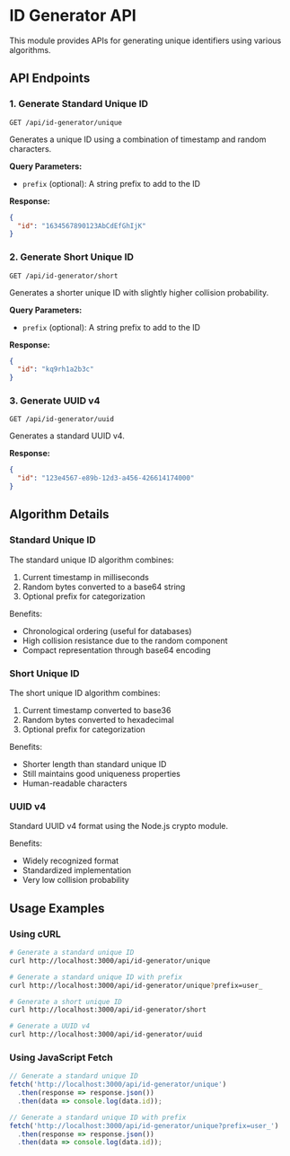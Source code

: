 # ID Generator API

This module provides APIs for generating unique identifiers using various algorithms.

## API Endpoints

### 1. Generate Standard Unique ID

```
GET /api/id-generator/unique
```

Generates a unique ID using a combination of timestamp and random characters.

**Query Parameters:**
- `prefix` (optional): A string prefix to add to the ID

**Response:**
```json
{
  "id": "1634567890123AbCdEfGhIjK"
}
```

### 2. Generate Short Unique ID

```
GET /api/id-generator/short
```

Generates a shorter unique ID with slightly higher collision probability.

**Query Parameters:**
- `prefix` (optional): A string prefix to add to the ID

**Response:**
```json
{
  "id": "kq9rh1a2b3c"
}
```

### 3. Generate UUID v4

```
GET /api/id-generator/uuid
```

Generates a standard UUID v4.

**Response:**
```json
{
  "id": "123e4567-e89b-12d3-a456-426614174000"
}
```

## Algorithm Details

### Standard Unique ID

The standard unique ID algorithm combines:
1. Current timestamp in milliseconds
2. Random bytes converted to a base64 string
3. Optional prefix for categorization

Benefits:
- Chronological ordering (useful for databases)
- High collision resistance due to the random component
- Compact representation through base64 encoding

### Short Unique ID

The short unique ID algorithm combines:
1. Current timestamp converted to base36
2. Random bytes converted to hexadecimal
3. Optional prefix for categorization

Benefits:
- Shorter length than standard unique ID
- Still maintains good uniqueness properties
- Human-readable characters

### UUID v4

Standard UUID v4 format using the Node.js crypto module.

Benefits:
- Widely recognized format
- Standardized implementation
- Very low collision probability

## Usage Examples

### Using cURL

```bash
# Generate a standard unique ID
curl http://localhost:3000/api/id-generator/unique

# Generate a standard unique ID with prefix
curl http://localhost:3000/api/id-generator/unique?prefix=user_

# Generate a short unique ID
curl http://localhost:3000/api/id-generator/short

# Generate a UUID v4
curl http://localhost:3000/api/id-generator/uuid
```

### Using JavaScript Fetch

```javascript
// Generate a standard unique ID
fetch('http://localhost:3000/api/id-generator/unique')
  .then(response => response.json())
  .then(data => console.log(data.id));

// Generate a standard unique ID with prefix
fetch('http://localhost:3000/api/id-generator/unique?prefix=user_')
  .then(response => response.json())
  .then(data => console.log(data.id));
```